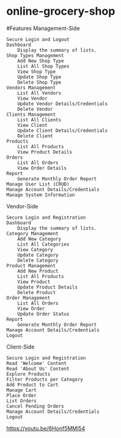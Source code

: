 # online-grocery-shop

#Features
Management-Side

    Secure Login and Logout
    Dashboard
        Display the summary of lists.
    Shop Types Management
        Add New Shop Type
        List All Shop Types
        View Shop Type
        Update Shop Type
        Delete Shop Type
    Vendors Management
        List All Vendors
        View Vendor
        Update Vendor Details/Credentials
        Delete Vendor
    Clients Management
        List All Clients
        View Client
        Update Client Details/Credentials
        Delete Client
    Products
        List All Products
        View Product Details
    Orders
        List All Orders
        View Order Details
    Report
        Generate Monthly Order Report
    Manage User List (CRUD)
    Manage Account Details/Credentials
    Manage System Information

Vendor-Side

    Secure Login and Registration
    Dashboard
        Display the summary of lists.
    Category Management
        Add New Category
        List All Categories
        View Category
        Update Category
        Delete Category
    Product Management
        Add New Product
        List All Products
        View Product
        Update Product Details
        Delete Product
    Order Management
        List All Orders
        View Order
        Update Order Status
    Report
        Generate Monthly Order Report
    Manage Account Details/Credentials
    Logout

Client-Side

    Secure Login and Registration
    Read 'Welcome' Content
    Read 'About Us' Content
    Explore Products
    Filter Products per Category
    Add Product to Cart
    Manage Cart
    Place Order
    List Orders
    Cancel Pending Orders
    Manage Account Details/Credentials
    Logout

https://youtu.be/6Honf5MMl54
